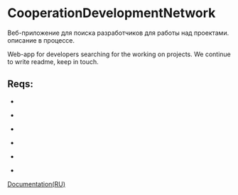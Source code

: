 # CooperationDevelopmentNetwork
Веб-приложение для поиска разработчиков для работы над проектами.
описание в процессе.

Web-app for developers searching for the working on projects.
We continue to write readme, keep in touch.

## Reqs:
- ```npm install simplemde --save
- ```pip3 install django_extensions
- ```pip3 install validate_email
- ```pip3 install py3dns
- ```pip3 install pillow
- ```pip3 install django

[Documentation(RU)](https://docs.google.com/document/d/11DQPLyEXO4wGiOjyCECmzDpbmLmXNg7N-2RFP4ph8sQ/edit?usp=sharing)

